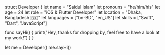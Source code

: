 struct Developer {
  let name = "Saidul Islam"
  let pronouns = "he/him/his"
  let age = 24
  let role = "iOS & Flutter Developer"
  let location = "Dhaka, Bangladesh 🇧🇩"
  let languages = ["bn-BD", "en_US"]
  let skills = ["Swift", "Dart", "JavaScript"]
  
  func sayHi() {
    print("Hey, thanks for dropping by, feel free to have a look at my work!")
  }
}

let me = Developer()
me.sayHi()

<!---
saidul80/saidul80 is a ✨ special ✨ repository because its `README.md` (this file) appears on your GitHub profile.
You can click the Preview link to take a look at your changes.
--->
